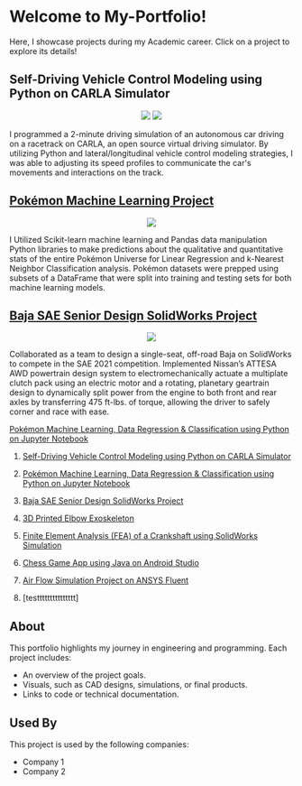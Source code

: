 # Welcome to My-Portfolio!
Here, I showcase projects during my Academic career. Click on a project to explore its details!

## Self-Driving Vehicle Control Modeling using Python on CARLA Simulator 
<p align="center">
  <img src="https://github.com/YusufWong/My-Portfolio/tree/main/Projects/Self-Driving Vehicle Control Modeling Project/images/CARLA_logo.jpg" />
  <img src="https://github.com/YusufWong/My-Portfolio/tree/main/Projects/Self-Driving Vehicle Control Modeling Project/images/CARLA_carDriving.png" />
</p>

I programmed a 2-minute driving simulation of an autonomous car driving on a racetrack on CARLA, an open source virtual driving simulator. By utilizing Python and lateral/longitudinal vehicle control modeling strategies, I was able to adjusting its speed profiles to communicate the car's movements and interactions on the track.


##  [Pokémon Machine Learning Project](https://www.example.com) 
<p align="center">
  <img src="C:\Users\yusuf\My-Portfolio\Projects\Pokemon Machine Learning Project\images\SquirtleMeme.jpg" />
</p>
I Utilized Scikit-learn machine learning and Pandas data manipulation Python libraries to make predictions about the qualitative and quantitative stats of the entire Pokémon Universe for Linear Regression and k-Nearest Neighbor Classification analysis. Pokémon datasets were prepped using subsets of a DataFrame that were split into training and testing sets for both machine learning models.


## [Baja SAE Senior Design SolidWorks Project](https://github.com/YusufWong/My-Portfolio/tree/main/Projects/PokemonMachineLearning-Project)	
<p align="center">
  <img src="C:\Users\yusuf\My-Portfolio\Projects\Pokemon Machine Learning Project\images\SquirtleMeme.jpg" />
</p>
Collaborated as a team to design a single-seat, off-road Baja on SolidWorks to compete in the SAE 2021 competition. Implemented Nissan’s ATTESA AWD powertrain design system to electromechanically actuate a multiplate clutch pack using an electric motor and a rotating, planetary geartrain design to dynamically split power from the engine to both front and rear axles by transferring 475 ft-lbs. of torque, allowing the driver to safely corner and race with ease. 















[Pokémon Machine Learning, Data Regression & Classification using Python on Jupyter Notebook](https://github.com/YusufWong/My-Portfolio/tree/main/Projects/PokemonMachineLearning-Project)

1. [Self-Driving Vehicle Control Modeling using Python on CARLA Simulator](https://github.com/YusufWong/My-Portfolio/tree/main/Projects/SelfDrivingVehicle-Project)
2. [Pokémon Machine Learning, Data Regression & Classification using Python on Jupyter Notebook](https://github.com/YusufWong/My-Portfolio/tree/main/Projects/PokemonMachineLearning-Project)
3. [Baja SAE Senior Design SolidWorks Project](https://github.com/YusufWong/My-Portfolio/tree/main/Projects/PokemonMachineLearning-Project)	

4. [3D Printed Elbow Exoskeleton](https://github.com/YusufWong/My-Portfolio/tree/main/Projects/ElbowExoskeleton-Project)
5. [Finite Element Analysis (FEA) of a Crankshaft using SolidWorks Simulation](https://github.com/YusufWong/My-Portfolio/tree/main/Projects/CrankShaftFEA-Project)
6. [Chess Game App using Java on Android Studio](https://github.com/YusufWong/My-Portfolio/tree/main/Projects/ChessGameApp-Project)
7. [Air Flow Simulation Project on ANSYS Fluent](https://github.com/YusufWong/My-Portfolio/tree/main/Projects/AirFlowSimulation-Project)
8. [testtttttttttttttt]

## About

This portfolio highlights my journey in engineering and programming. Each project includes:
- An overview of the project goals.
- Visuals, such as CAD designs, simulations, or final products.
- Links to code or technical documentation.




## Used By

This project is used by the following companies:

- Company 1
- Company 2